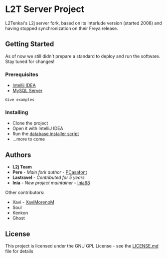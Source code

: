 # L2T Server Project

L2Tenkai's L2j server fork, based on its Interlude version (started 2008) and having stopped synchronization on their Freya release.

## Getting Started

As of now we still didn't prepare a standard to deploy and run the software. Stay tuned for changes!

### Prerequisites

* [Intellij IDEA](https://www.jetbrains.com/idea/download)
* [MySQL Server](https://dev.mysql.com/downloads/mysql)

```
Give examples
```

### Installing

* Clone the project
* Open it with IntelliJ IDEA
* Run the [database installer script](dist/tools/database_installer.bat)
* ...more to come

## Authors

* **L2j Team**
* **Pere** - *Main fork author* - [PCasafont](https://github.com/PurpleBooth)
* **Lastravel** - *Contributed for 5 years*
* **Inia** - *New project maintainer* - [Inia68](https://github.com/Inia68)

Other contributors:
* Xavi - [XaviMorenoM](https://github.com/XaviMorenoM)
* Soul
* Kenkon
* Ghost

## License

This project is licensed under the GNU GPL License - see the [LICENSE.md](LICENSE.md) file for details
